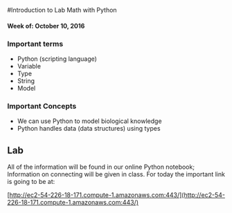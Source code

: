 #Introduction to Lab Math with Python

#### Week of: October 10, 2016

### Important terms

* Python (scripting language)
* Variable
* Type
* String
* Model



### Important Concepts
* We can use Python to model biological knowledge
* Python handles data (data structures) using types


## Lab

All of the information will be found in our online Python notebook; Information on connecting will be given in class. For today the important link is going to be at:

[http://ec2-54-226-18-171.compute-1.amazonaws.com:443/](http://ec2-54-226-18-171.compute-1.amazonaws.com:443/)
